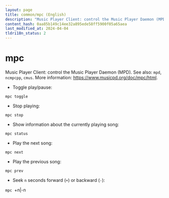 ```yaml
---
layout: page
title: common/mpc (English)
description: "Music Player Client: control the Music Player Daemon (MPD)."
content_hash: 0aa85b149c14ee32a895ede58ff5900f05a65aea
last_modified_at: 2024-04-04
tldri18n_status: 2
---
```

# mpc

Music Player Client: control the Music Player Daemon (MPD).
See also: `mpd`, `ncmpcpp`, `cmus`.
More information: <https://www.musicpd.org/doc/mpc/html>.

- Toggle play/pause:

`mpc toggle`

- Stop playing:

`mpc stop`

- Show information about the currently playing song:

`mpc status`

- Play the next song:

`mpc next`

- Play the previous song:

`mpc prev`

- Seek `n` seconds forward (`+`) or backward (`-`):

`mpc `<span class="tldr-var badge badge-pill bg-dark-lm bg-white-dm text-white-lm text-dark-dm font-weight-bold">+n|-n</span>
